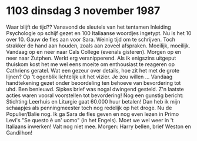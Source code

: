 # 1103 dinsdag 3 november 1987
Waar blijft de tijd?? Vanavond de sleutels van het tentamen Inleiding Psychologie op schijf gezet en 100 Italiaanse woordjes ingetypt. Nu is het 10 over 10. Gauw de fles aan voor Sara. Weinig tijd om te schrijven. Toch strakker de hand aan houden, zoals aan zoveel afspraken. Moeilijk, moeilijk. Vandaag op en neer naar Cals College (evenals gisteren). Morgen op en neer naar Zutphen. Werkt erg versnipperend. Als ik enigszins uitgeput thuiskom kost het me wel eens moeite om enthousiast te reageren op Cathriens geratel. Wat een gezeur over details, hoe zit het met de grote lijnen? Op 't ogenblik lichtelijk uit het vizier. Je zou willen ... Vandaag handtekening gezet onder beoordeling ten behoeve van bevordering tot uhd. Ben benieuwd. Sipkes brief was nogal dwingend gesteld. Z'n laatste acties waren vooral voorstellen tot bevordering! Nog een gunstig bericht: Stichting Leerhuis en Liturgie gaat 60.000 huur betalen! Dan heb ik mijn schaapjes als penningmeester toch nog redelijk op het droge. Nu de Populier/Balie nog. Ik ga Sara de fles geven en nog even lezen in Primo Levi's "Se questo è un' uomo" (in het Engels). Moet we wel weer in 't Italiaans inwerken! Valt nog niet mee. Morgen: Harry bellen, brief Weston en Gandilhon! 